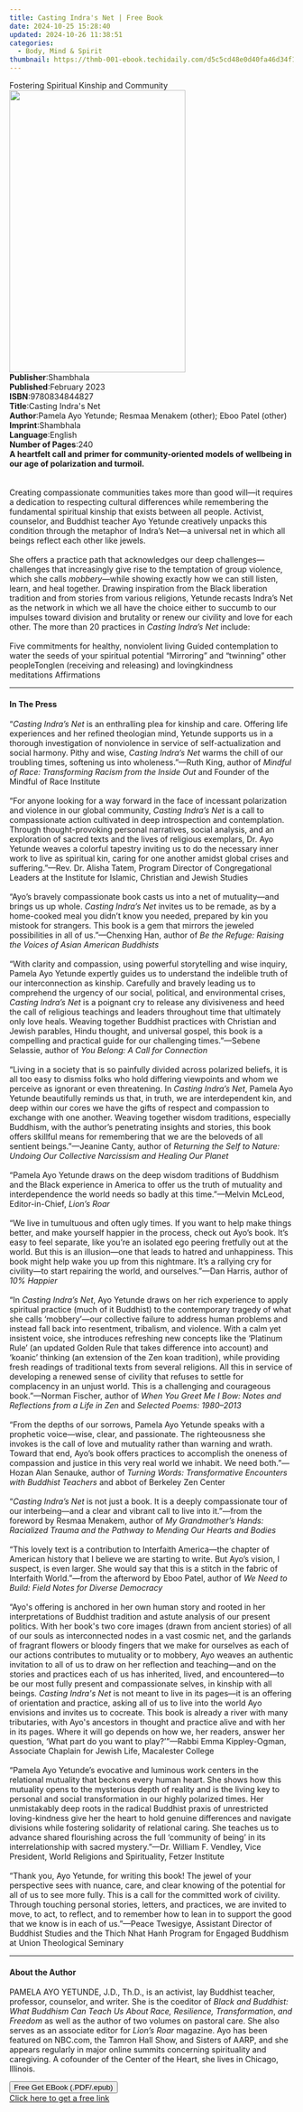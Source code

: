 ```yaml
---
title: Casting Indra's Net | Free Book
date: 2024-10-25 15:28:40
updated: 2024-10-26 11:38:51
categories:
  - Body, Mind & Spirit
thumbnail: https://thmb-001-ebook.techidaily.com/d5c5cd48e0d40fa46d34f1c32f6f2e4a25a0b00c9a90f0c3b03c3dcda43a2177.jpg
---
```

<main id="book-container">
  <div class="flex flex-col">
    <div class="book-brief flex-1 py-6 px-4 sm:p-6 md:py-10 md:px-8">
      <!-- brief-->
      <div class="book-brief-main">
        Fostering Spiritual Kinship and Community
      </div>
    </div>
    <div
      class="book-meta-info flex-1 grid gap-4 col-start-1 col-end-3 row-start-1 sm:mb-6 sm:grid-cols-4 lg:gap-6 lg:col-start-2 lg:row-end-6 lg:row-span-6 lg:mb-0"
    >
      <div
        class="book-meta-info-left place-content-center mt-4 p-4 text-sm leading-6 col-start-2 col-span-2 dark:text-slate-400"
      >
        <img
          class="w-full h-500 object-cover rounded-lg sm:h-255 sm:col-span-2 lg:col-span-full"
          src="https://img-001-ebook.techidaily.com/1c8233974c4d5f98513f2714514cb2563d574533db59c6c342858e121c1a4dff.jpg"
          alt=""
          width="312"
          height="500"
        />
      </div>
      <div
        class="book-meta-info-right mt-2 col-start-1 row-start-2 col-span-3 self-center"
      >
        <!-- meta data  -->
        <div class="flex flex-col px-4 md:px-8">
          <div class="flex-1">
            <strong>Publisher</strong>:<span class="px-2">Shambhala</span>
          </div>
          <div class="flex-1">
            <strong>Published</strong>:<span class="px-2">February 2023</span>
          </div>
          <div class="flex-1">
            <strong>ISBN</strong>:<span class="px-2">9780834844827</span>
          </div>
          <div class="flex-1">
            <strong>Title</strong>:<span class="px-2"
              >Casting Indra&#39;s Net</span
            >
          </div>
          <div class="flex-1">
            <strong>Author</strong>:<span class="px-2"
              >Pamela Ayo Yetunde; Resmaa Menakem (other); Eboo Patel
              (other)</span
            >
          </div>
          <div class="flex-1">
            <strong>Imprint</strong>:<span class="px-2">Shambhala</span>
          </div>
          <div class="flex-1">
            <strong>Language</strong>:<span class="px-2">English</span>
          </div>
          <div class="flex-1">
            <strong>Number of Pages</strong>:<span class="px-2">240</span>
          </div>
        </div>
      </div>
    </div>
    <div class="book-description flex-1 py-6 px-4 sm:p-6 md:py-10 md:px-8">
      <div class="book-description-main">
        <div accordion-content="" id="description">
          <b
            >A heartfelt call and primer for community-oriented models of
            wellbeing in our age of polarization and turmoil.</b
          ><br /><br /><br />Creating compassionate communities takes more than
          good will—it requires a dedication to respecting cultural differences
          while remembering the fundamental spiritual kinship that exists
          between all people. Activist, counselor, and Buddhist teacher Ayo
          Yetunde creatively unpacks this condition through the metaphor of
          Indra’s Net—a universal net in which all beings reflect each other
          like jewels.<br /><br />
          She offers a practice path that acknowledges our deep
          challenges—challenges that increasingly give rise to the temptation of
          group violence, which she calls <i>mobbery</i>—while showing exactly
          how we can still listen, learn, and heal together. Drawing inspiration
          from the Black liberation tradition and from stories from various
          religions, Yetunde recasts Indra’s Net as the network in which we all
          have the choice either to succumb to our impulses toward division and
          brutality or renew our civility and love for each other. The more than
          20 practices in <i>Casting Indra’s Net </i>include:&nbsp;<br /><br />
          Five commitments for healthy, nonviolent living&nbsp;Guided
          contemplation to water the seeds of your spiritual
          potential&nbsp;“Mirroring” and “twinning” other peopleTonglen
          (receiving and releasing) and lovingkindness
          meditations&nbsp;Affirmations
        </div>
        <div class="accordion-fader"></div>
      </div>
    </div>
    <div class="book-excerpts flex-1 py-6 px-4 sm:p-6 md:py-10 md:px-8">
      <!-- excerpts-->
      <div class="book-excerpts-main">
        <hr />
        <h4 class="placeholder placeholder-heading">
          <span>In The Press</span>
        </h4>
        <p>
          “<i>Casting Indra’s Net</i> is an enthralling plea for kinship and
          care. Offering life experiences and her refined theologian mind,
          Yetunde supports us in a thorough investigation of nonviolence in
          service of self-actualization and social harmony. Pithy and wise,
          <i>Casting Indra’s Net</i> warms the chill of our troubling times,
          softening us into wholeness.”—Ruth King, author of
          <i>Mindful of Race: Transforming Racism from the Inside Out</i> and
          Founder of the Mindful of Race Institute<br />
          &nbsp;<br />
          “For anyone looking for a way forward in the face of incessant
          polarization and violence in our global community,
          <i>Casting Indra’s Net</i> is a call to compassionate action
          cultivated in deep introspection and contemplation. Through
          thought-provoking personal narratives, social analysis, and an
          exploration of sacred texts and the lives of religious exemplars, Dr.
          Ayo Yetunde weaves a colorful tapestry inviting us to do the necessary
          inner work to live as spiritual kin, caring for one another amidst
          global crises and suffering.”—Rev. Dr. Alisha Tatem, Program Director
          of Congregational Leaders at the Institute for Islamic, Christian and
          Jewish Studies<br />
          &nbsp;<br />
          “Ayo’s bravely compassionate book casts us into a net of mutuality—and
          brings us up whole. <i>Casting Indra’s Net</i> invites us to be
          remade, as by a home-cooked meal you didn’t know you needed, prepared
          by kin you mistook for strangers. This book is a gem that mirrors the
          jeweled possibilities&nbsp;in all of us.”—Chenxing Han, author of
          <i>Be the Refuge: Raising the Voices of Asian American Buddhists</i
          ><br />
          &nbsp;<br />
          “With clarity and compassion, using powerful storytelling and wise
          inquiry, Pamela Ayo Yetunde expertly guides us to understand the
          indelible truth of our interconnection as kinship. Carefully and
          bravely leading us to comprehend the urgency of our social, political,
          and environmental crises, <i>Casting Indra’s Net</i> is a poignant cry
          to release any divisiveness and heed the call of religious teachings
          and leaders throughout time that ultimately only love heals. Weaving
          together Buddhist practices with Christian and Jewish parables, Hindu
          thought, and universal gospel, this book is a compelling and practical
          guide for our challenging times.”—Sebene Selassie, author of
          <i>You Belong: A Call for Connection</i><br />
          &nbsp;<br />
          “Living in a society that is so painfully divided across polarized
          beliefs, it is all too easy to dismiss folks who hold differing
          viewpoints and whom we perceive as ignorant or even threatening. In
          <i>Casting Indra’s Net</i>, Pamela Ayo Yetunde beautifully reminds us
          that, in truth, we are interdependent kin, and deep within our cores
          we have the gifts of respect and compassion to exchange with one
          another. Weaving together wisdom traditions, especially Buddhism, with
          the author’s penetrating insights and stories, this book offers
          skillful means for remembering that we are the beloveds of all
          sentient beings.”—Jeanine Canty, author of
          <i
            >Returning the Self to Nature: Undoing Our Collective Narcissism and
            Healing Our Planet</i
          ><br />
          &nbsp;<br />
          “Pamela Ayo Yetunde draws on the deep wisdom traditions of Buddhism
          and the Black experience in America to offer us the truth of mutuality
          and interdependence the world needs so badly at this time.”—Melvin
          McLeod, Editor-in-Chief, <i>Lion’s Roar</i> <br />
          &nbsp;<br />
          “We live in tumultuous and often ugly times. If you want to help make
          things better, and make yourself happier in the process, check out
          Ayo’s book. It’s easy to feel separate, like you’re an isolated ego
          peering fretfully out at the world. But this is an illusion—one that
          leads to hatred and unhappiness. This book might help wake you up from
          this nightmare. It’s a rallying cry for civility—to start repairing
          the world, and ourselves.”—Dan Harris, author of <i>10% Happier</i
          ><br />
          <i> </i><br />
          “In <i>Casting Indra’s Net</i>, Ayo Yetunde draws on her rich
          experience to apply spiritual practice (much of it Buddhist) to the
          contemporary tragedy of what she calls ‘mobbery’—our collective
          failure to address human problems and instead fall back into
          resentment, tribalism, and violence. With a calm yet insistent voice,
          she introduces refreshing new concepts like the ‘Platinum Rule’ (an
          updated Golden Rule that takes difference into account) and ‘koanic’
          thinking (an extension of the Zen koan tradition), while providing
          fresh readings of traditional texts from several religions. All this
          in service of developing a renewed sense of civility that refuses to
          settle for complacency in an unjust world. This is a challenging and
          courageous book.”—Norman Fischer, author of
          <i
            >When You Greet Me I Bow: Notes and Reflections from a Life in
            Zen</i
          >
          and <i>Selected Poems: 1980–2013</i><br />
          &nbsp;<br />
          “From the depths of our sorrows, Pamela Ayo Yetunde speaks with a
          prophetic voice—wise, clear, and passionate. The righteousness she
          invokes is the call of love and mutuality rather than warning and
          wrath. Toward that end, Ayo’s book offers practices to accomplish the
          oneness of compassion and justice in this very real world we inhabit.
          We need both.”—Hozan Alan Senauke, author of
          <i>Turning Words: Transformative Encounters with Buddhist Teachers</i>
          and abbot of Berkeley Zen Center<br />
          &nbsp;<br />
          “<i>Casting Indra’s Net</i> is not just a book. It is a deeply
          compassionate tour of our interbeing—and a clear and vibrant call to
          live into it.”—from the foreword by Resmaa Menakem, author of
          <i
            >My Grandmother’s Hands: Racialized Trauma and the Pathway to
            Mending Our Hearts and Bodies</i
          ><br />
          <i> </i><br />
          “This lovely text is a contribution to Interfaith America—the chapter
          of American history that I believe we are starting to write. But Ayo’s
          vision, I suspect, is even larger. She would say that this is a stitch
          in the fabric of Interfaith World.”—from the afterword by Eboo Patel,
          author of <i>We Need to Build: Field Notes for Diverse Democracy</i
          ><br />
          <i> </i><br />
          “Ayo's offering is anchored in her own human story and rooted in her
          interpretations of Buddhist tradition and astute analysis of our
          present politics. With her book's two core images (drawn from ancient
          stories) of all of our souls as interconnected nodes in a vast cosmic
          net, and the garlands of fragrant flowers or bloody fingers that we
          make for ourselves as each of our actions contributes to mutuality or
          to mobbery, Ayo weaves an authentic invitation to all of us to draw on
          her reflection and teaching—and on the stories and practices each of
          us has inherited, lived, and encountered—to be our most fully present
          and compassionate selves, in kinship with all beings.
          <i>Casting Indra's Net</i> is not meant to live in its pages—it is an
          offering of orientation and practice, asking all of us to live into
          the world Ayo envisions and invites us to cocreate. This book is
          already a river with many tributaries, with Ayo's ancestors in thought
          and practice alive and with her in its pages. Where it will go depends
          on how we, her readers, answer her question, ‘What part do you want to
          play?’”—Rabbi Emma Kippley-Ogman, Associate Chaplain for Jewish Life,
          Macalester College<br />
          &nbsp;<br />
          “Pamela Ayo Yetunde’s evocative and luminous work centers in the
          relational mutuality that beckons every human heart. She shows how
          this mutuality opens to the mysterious depth of reality and is the
          living key to personal and social transformation in our highly
          polarized times. Her unmistakably deep roots in the radical Buddhist
          praxis of unrestricted loving-kindness give her the heart to hold
          genuine differences and navigate divisions while fostering solidarity
          of relational caring. She teaches us to advance shared flourishing
          across the full ‘community of being’ in its interrelationship with
          sacred mystery.”—Dr. William F. Vendley, Vice President, World
          Religions and Spirituality, Fetzer Institute<br />
          &nbsp;<br />
          “Thank you, Ayo Yetunde, for writing this book! The jewel of your
          perspective sees with nuance, care, and clear knowing of the potential
          for all of us to see more fully. This is a call for the committed work
          of civility. Through touching personal stories, letters, and
          practices, we are invited to move, to act, to reflect, and to remember
          how to lean in to support the good that we know is in each of
          us.”—Peace Twesigye, Assistant Director of Buddhist Studies and the
          Thich Nhat Hanh Program for Engaged Buddhism at Union Theological
          Seminary
        </p>
      </div>
    </div>
    <div class="book-about-author flex-1 py-6 px-4 sm:p-6 md:py-10 md:px-8">
      <!-- about author-->
      <div class="book-main-author-main">
        <hr />
        <h4 class="placeholder placeholder-heading">
          <span>About the Author</span>
        </h4>
        <p>
          PAMELA AYO YETUNDE, J.D., Th.D., is an activist, lay Buddhist teacher,
          professor, counselor, and writer. She is the coeditor of
          <i
            >Black and Buddhist: What Buddhism Can Teach Us About Race,
            Resilience, Transformation</i
          >, <i>and Freedom</i> as well as the author of two volumes on pastoral
          care. She also serves as an associate editor for
          <i>Lion’s Roar </i>magazine. Ayo has been featured on NBC.com, the
          Tamron Hall Show, and Sisters of AARP, and she appears regularly in
          major online summits concerning spirituality and caregiving. A
          cofounder of the Center of the Heart, she lives in Chicago, Illinois.
        </p>
      </div>
    </div>
    <div class="book-free-get flex-1 py-6 px-4 sm:p-6 md:py-10 md:px-8">
      <button
        id="btn-free-get"
        class="bg-blue-500 hover:bg-blue-700 text-white font-bold py-2 px-4 rounded"
      >
        Free Get EBook (.PDF/.epub)
      </button>
      <div id="countdown-display" class="px-2 text-lg mt-2"></div>
      <a
        id="free-link"
        class="hidden bg-blue-500 hover:bg-blue-700 text-white font-bold py-2 px-4 rounded"
        href="https://www.ebooks.com/en-us/book/210704318/casting-indra-s-net/pamela-ayo-yetunde/"
        target="_blank"
        >Click here to get a free link</a
      >
    </div>
    <script>
      let countdownTime = 0;
      let countdownInterval = null;
      document
        .getElementById('btn-free-get')
        .addEventListener('click', startCountdown);
      function startCountdown() {
        countdownTime = new Date().getTime() + 60000 * 3;
        countdownInterval = setInterval(updateCountdown, 1000);
        document.getElementById('btn-free-get').disabled = true;
        document
          .getElementById('btn-free-get')
          .classList.add('bg-gray-500', 'cursor-not-allowed');
      }
      function updateCountdown() {
        let currentTime = new Date().getTime();
        let timeLeft = countdownTime - currentTime;
        let secondsLeft = Math.floor(timeLeft / 1000);
        document.getElementById('countdown-display').innerHTML =
          `Remaining time: ${secondsLeft} seconds.`;
        if (secondsLeft <= 0) {
          clearInterval(countdownInterval);
          document.getElementById('btn-free-get').classList.add('hidden');
          document.getElementById('free-link').classList.remove('hidden');
          document.getElementById('countdown-display').innerHTML = '';
        }
      }
    </script>
  </div>
</main>
